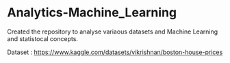 # Analytics-Machine_Learning

Created the repository to analyse variaous datasets and Machine Learning and statistocal concepts.

Dataset : https://www.kaggle.com/datasets/vikrishnan/boston-house-prices

